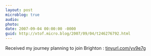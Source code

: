 ```yaml
---
layout: post
microblog: true
audio: 
photo: 
date: 2007-09-04 00:00:00 -0000
guid: http://xtof.micro.blog/2007/09/04/t246276792.html
---
```

Received my journey planning to join Brighton : [tinyurl.com/yv9e7g](http://tinyurl.com/yv9e7g)
